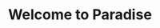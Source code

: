 ---
title: "Welcome to Paradise"
linkTitle: "Welcome to Paradise"
weight: 20
menu:
  main:
    weight: 10
---